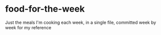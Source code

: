 food-for-the-week
=================

Just the meals I'm cooking each week, in a single file, committed week by week for my reference